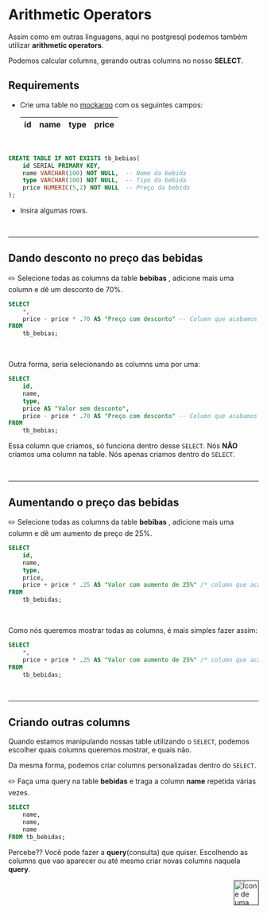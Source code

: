 # Arithmetic Operators

Assim como em outras linguagens, aqui no postgresql podemos também utilizar **arithmetic operators**.


Podemos calcular columns, gerando outras columns no nosso **SELECT**.



## Requirements

* Crie uma table no <a href="https://www.mockaroo.com/">mockaroo</a> com os seguintes campos:


    | id| name | type | price |
    | ---| ---| ---| --- |

<br>

```sql
CREATE TABLE IF NOT EXISTS tb_bebias(
    id SERIAL PRIMARY KEY,
    name VARCHAR(100) NOT NULL,  -- Nome da bebida
    type VARCHAR(100) NOT NULL,  -- Tipo da bebida
    price NUMERIC(5,2) NOT NULL  -- Preço da bebida
);
```


* Insira algumas rows.

<br>
<hr>


## Dando desconto no preço das bebidas

:pencil2: Selecione todas as columns da table **bebibas** , adicione mais uma column e dê um desconto de 70%.

```sql
SELECT 
    *,
    price - price * .70 AS "Preço com desconto" -- Column que acabamos de criar
FROM
    tb_bebias;
```

<br>

Outra forma, seria selecionando as columns uma por uma:

```sql
SELECT 
    id,
    name,
    type,
    price AS "Valor sem desconto",
    price - price * .70 AS "Preço com desconto" -- Column que acabamos de criar
FROM
    tb_bebias;
```

Essa column que criamos, só funciona dentro desse `SELECT`. Nós **NÃO** criamos uma column na table. Nós apenas criamos dentro do `SELECT`.

<br>
<hr>

## Aumentando o preço das bebidas

:pencil2: Selecione todas as columns da table **bebibas** , adicione mais uma column e dê um aumento de preço de 25%.

```sql
SELECT
    id,
    name,
    type,
    price,
    price + price * .25 AS "Valor com aumento de 25%" /* column que acabamos de criar */
FROM
    tb_bebidas;
```

<br>

Como nós queremos mostrar todas as columns, é mais simples fazer assim:

```sql
SELECT
    *,
    price + price * .25 AS "Valor com aumento de 25%" /* column que acabamos de criar */
FROM
    tb_bebidas;
```

<br>
<hr>

## Criando outras columns

Quando estamos manipulando nossas table utilizando o `SELECT`, podemos escolher quais columns queremos mostrar, e quais não.

Da mesma forma, podemos criar columns personalizadas dentro do `SELECT`.


:pencil2: Faça uma query na table <strong>bebidas</strong> e traga a column **name** repetida várias vezes.


```sql
SELECT
    name,
    name,
    name
FROM tb_bebidas;
```

Percebe?? Você pode fazer a **query**(consulta) que quiser. Escolhendo as columns que vao aparecer ou até mesmo criar novas columns naquela **query**.



<!-- Botão para o próximo resumo em ordem sequêncial -->
<a href=""><img alt="Ícone de uma seta apontada para direita, representando um link para a próxima página" src="https://cdn-icons-png.flaticon.com/512/8875/8875266.png" width="50px" height="50px" align="right"></a>